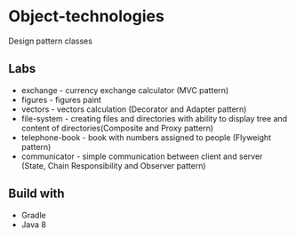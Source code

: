 # Object-technologies
Design pattern classes

## Labs

* exchange - currency exchange calculator (MVC pattern)
* figures - figures paint
* vectors - vectors calculation (Decorator and Adapter pattern)
* file-system - creating files and directories with ability to display tree and content of directories(Composite and Proxy pattern)
* telephone-book - book with numbers assigned to people (Flyweight pattern)
* communicator - simple communication between client and server (State, Chain Responsibility and Observer pattern)

## Build with

* Gradle
* Java 8


